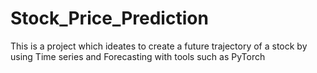 # Stock_Price_Prediction
This is a project which ideates to create a future trajectory of a stock by using Time series and Forecasting with tools such as PyTorch
